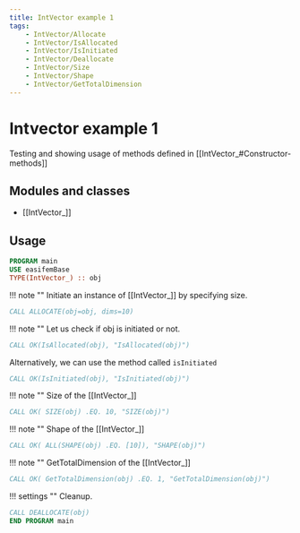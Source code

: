 ```yaml
---
title: IntVector example 1
tags:
    - IntVector/Allocate
    - IntVector/IsAllocated
    - IntVector/IsInitiated
    - IntVector/Deallocate
    - IntVector/Size
    - IntVector/Shape
    - IntVector/GetTotalDimension
---
```


# Intvector example 1

Testing and showing usage of methods defined in [[IntVector_#Constructor-methods]]

## Modules and classes

- [[IntVector_]]

## Usage

```fortran
PROGRAM main
USE easifemBase
TYPE(IntVector_) :: obj
```

!!! note ""
Initiate an instance of [[IntVector_]] by specifying size.

```fortran
CALL ALLOCATE(obj=obj, dims=10)
```

!!! note ""
Let us check if obj is initiated or not.

```fortran
CALL OK(IsAllocated(obj), "IsAllocated(obj)")
```

Alternatively, we can use the method called `isInitiated`

```fortran
CALL OK(IsInitiated(obj), "IsInitiated(obj)")
```

!!! note ""
Size of the [[IntVector_]]

```fortran
CALL OK( SIZE(obj) .EQ. 10, "SIZE(obj)")
```

!!! note ""
Shape of the [[IntVector_]]

```fortran
CALL OK( ALL(SHAPE(obj) .EQ. [10]), "SHAPE(obj)")
```

!!! note ""
GetTotalDimension of the [[IntVector_]]

```fortran
CALL OK( GetTotalDimension(obj) .EQ. 1, "GetTotalDimension(obj)")
```

!!! settings ""
Cleanup.

```fortran
CALL DEALLOCATE(obj)
END PROGRAM main
```
